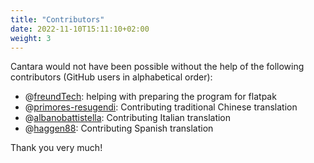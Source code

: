 ```yaml
---
title: "Contributors"
date: 2022-11-10T15:11:10+02:00
weight: 3
---
```


Cantara would not have been possible without the help of the following contributors (GitHub users in alphabetical order):

* @[freundTech](https://github.com/freundTech): helping with preparing the program for flatpak
* @[primores-resugendi](https://github.com/primores-resugendi): Contributing traditional Chinese translation
* @[albanobattistella](https://github.com/albanobattistella): Contributing Italian translation
* @[haggen88](https://github.com/haggen88): Contributing Spanish translation

Thank you very much!